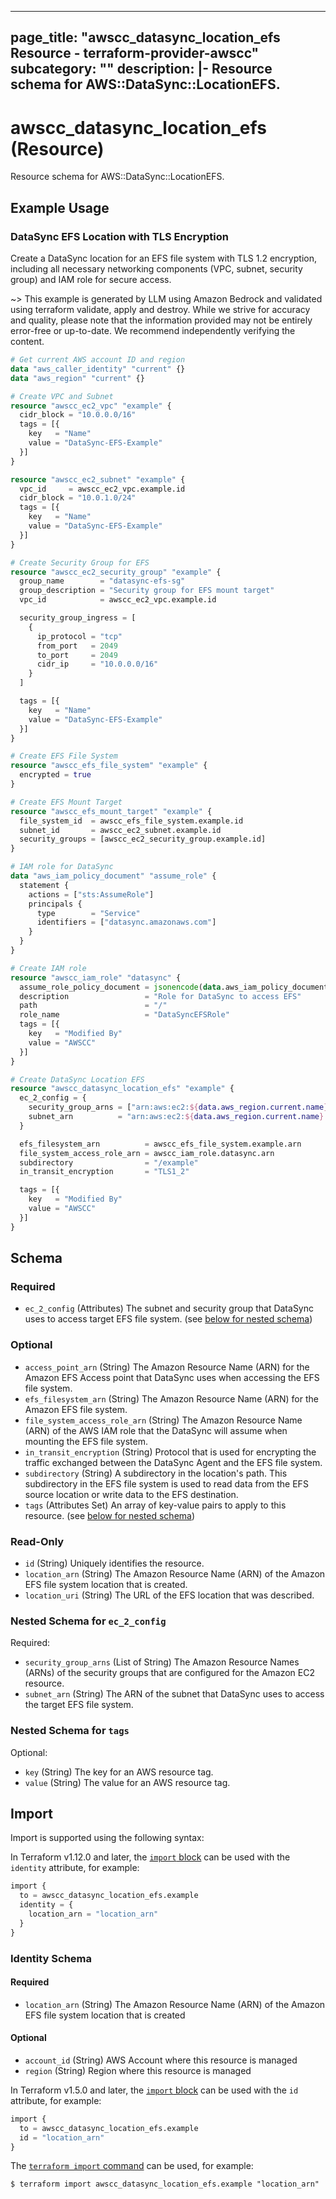
---
page_title: "awscc_datasync_location_efs Resource - terraform-provider-awscc"
subcategory: ""
description: |-
  Resource schema for AWS::DataSync::LocationEFS.
---

# awscc_datasync_location_efs (Resource)

Resource schema for AWS::DataSync::LocationEFS.

## Example Usage

### DataSync EFS Location with TLS Encryption

Create a DataSync location for an EFS file system with TLS 1.2 encryption, including all necessary networking components (VPC, subnet, security group) and IAM role for secure access.

~> This example is generated by LLM using Amazon Bedrock and validated using terraform validate, apply and destroy. While we strive for accuracy and quality, please note that the information provided may not be entirely error-free or up-to-date. We recommend independently verifying the content.

```terraform
# Get current AWS account ID and region
data "aws_caller_identity" "current" {}
data "aws_region" "current" {}

# Create VPC and Subnet
resource "awscc_ec2_vpc" "example" {
  cidr_block = "10.0.0.0/16"
  tags = [{
    key   = "Name"
    value = "DataSync-EFS-Example"
  }]
}

resource "awscc_ec2_subnet" "example" {
  vpc_id     = awscc_ec2_vpc.example.id
  cidr_block = "10.0.1.0/24"
  tags = [{
    key   = "Name"
    value = "DataSync-EFS-Example"
  }]
}

# Create Security Group for EFS
resource "awscc_ec2_security_group" "example" {
  group_name        = "datasync-efs-sg"
  group_description = "Security group for EFS mount target"
  vpc_id            = awscc_ec2_vpc.example.id

  security_group_ingress = [
    {
      ip_protocol = "tcp"
      from_port   = 2049
      to_port     = 2049
      cidr_ip     = "10.0.0.0/16"
    }
  ]

  tags = [{
    key   = "Name"
    value = "DataSync-EFS-Example"
  }]
}

# Create EFS File System
resource "awscc_efs_file_system" "example" {
  encrypted = true
}

# Create EFS Mount Target
resource "awscc_efs_mount_target" "example" {
  file_system_id  = awscc_efs_file_system.example.id
  subnet_id       = awscc_ec2_subnet.example.id
  security_groups = [awscc_ec2_security_group.example.id]
}

# IAM role for DataSync
data "aws_iam_policy_document" "assume_role" {
  statement {
    actions = ["sts:AssumeRole"]
    principals {
      type        = "Service"
      identifiers = ["datasync.amazonaws.com"]
    }
  }
}

# Create IAM role
resource "awscc_iam_role" "datasync" {
  assume_role_policy_document = jsonencode(data.aws_iam_policy_document.assume_role.json)
  description                 = "Role for DataSync to access EFS"
  path                        = "/"
  role_name                   = "DataSyncEFSRole"
  tags = [{
    key   = "Modified By"
    value = "AWSCC"
  }]
}

# Create DataSync Location EFS
resource "awscc_datasync_location_efs" "example" {
  ec_2_config = {
    security_group_arns = ["arn:aws:ec2:${data.aws_region.current.name}:${data.aws_caller_identity.current.account_id}:security-group/${awscc_ec2_security_group.example.id}"]
    subnet_arn          = "arn:aws:ec2:${data.aws_region.current.name}:${data.aws_caller_identity.current.account_id}:subnet/${awscc_ec2_subnet.example.id}"
  }

  efs_filesystem_arn          = awscc_efs_file_system.example.arn
  file_system_access_role_arn = awscc_iam_role.datasync.arn
  subdirectory                = "/example"
  in_transit_encryption       = "TLS1_2"

  tags = [{
    key   = "Modified By"
    value = "AWSCC"
  }]
}
```

<!-- schema generated by tfplugindocs -->
## Schema

### Required

- `ec_2_config` (Attributes) The subnet and security group that DataSync uses to access target EFS file system. (see [below for nested schema](#nestedatt--ec_2_config))

### Optional

- `access_point_arn` (String) The Amazon Resource Name (ARN) for the Amazon EFS Access point that DataSync uses when accessing the EFS file system.
- `efs_filesystem_arn` (String) The Amazon Resource Name (ARN) for the Amazon EFS file system.
- `file_system_access_role_arn` (String) The Amazon Resource Name (ARN) of the AWS IAM role that the DataSync will assume when mounting the EFS file system.
- `in_transit_encryption` (String) Protocol that is used for encrypting the traffic exchanged between the DataSync Agent and the EFS file system.
- `subdirectory` (String) A subdirectory in the location's path. This subdirectory in the EFS file system is used to read data from the EFS source location or write data to the EFS destination.
- `tags` (Attributes Set) An array of key-value pairs to apply to this resource. (see [below for nested schema](#nestedatt--tags))

### Read-Only

- `id` (String) Uniquely identifies the resource.
- `location_arn` (String) The Amazon Resource Name (ARN) of the Amazon EFS file system location that is created.
- `location_uri` (String) The URL of the EFS location that was described.

<a id="nestedatt--ec_2_config"></a>
### Nested Schema for `ec_2_config`

Required:

- `security_group_arns` (List of String) The Amazon Resource Names (ARNs) of the security groups that are configured for the Amazon EC2 resource.
- `subnet_arn` (String) The ARN of the subnet that DataSync uses to access the target EFS file system.


<a id="nestedatt--tags"></a>
### Nested Schema for `tags`

Optional:

- `key` (String) The key for an AWS resource tag.
- `value` (String) The value for an AWS resource tag.

## Import

Import is supported using the following syntax:

In Terraform v1.12.0 and later, the [`import` block](https://developer.hashicorp.com/terraform/language/import) can be used with the `identity` attribute, for example:

```terraform
import {
  to = awscc_datasync_location_efs.example
  identity = {
    location_arn = "location_arn"
  }
}
```

<!-- schema generated by tfplugindocs -->
### Identity Schema

#### Required

- `location_arn` (String) The Amazon Resource Name (ARN) of the Amazon EFS file system location that is created

#### Optional

- `account_id` (String) AWS Account where this resource is managed
- `region` (String) Region where this resource is managed

In Terraform v1.5.0 and later, the [`import` block](https://developer.hashicorp.com/terraform/language/import) can be used with the `id` attribute, for example:

```terraform
import {
  to = awscc_datasync_location_efs.example
  id = "location_arn"
}
```

The [`terraform import` command](https://developer.hashicorp.com/terraform/cli/commands/import) can be used, for example:

```shell
$ terraform import awscc_datasync_location_efs.example "location_arn"
```
